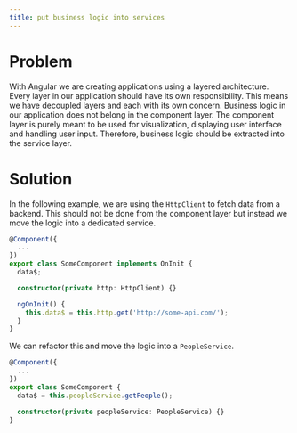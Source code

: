 ```yaml
---
title: put business logic into services
---
```


# Problem

With Angular we are creating applications using a layered architecture. Every layer in our application should have its own responsibility. This means we have decoupled layers and each with its own concern.
Business logic in our application does not belong in the component layer. The component layer is purely meant to be used for visualization, displaying user interface and handling user input. Therefore, business logic should be extracted into the service layer.

# Solution

In the following example, we are using the `HttpClient` to fetch data from a backend. This should not be done from the component layer but instead we move the logic into a dedicated service.

```ts
@Component({
  ...
})
export class SomeComponent implements OnInit {
  data$;

  constructor(private http: HttpClient) {}

  ngOnInit() {
    this.data$ = this.http.get('http://some-api.com/');
  }
}
```

We can refactor this and move the logic into a `PeopleService`.

```ts
@Component({
  ...
})
export class SomeComponent {
  data$ = this.peopleService.getPeople();

  constructor(private peopleService: PeopleService) {}
}
```
